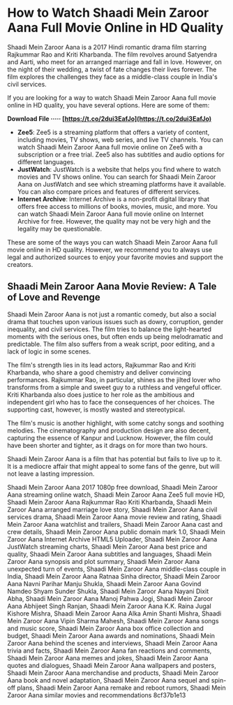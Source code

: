 
 
# How to Watch Shaadi Mein Zaroor Aana Full Movie Online in HD Quality
 
Shaadi Mein Zaroor Aana is a 2017 Hindi romantic drama film starring Rajkummar Rao and Kriti Kharbanda. The film revolves around Satyendra and Aarti, who meet for an arranged marriage and fall in love. However, on the night of their wedding, a twist of fate changes their lives forever. The film explores the challenges they face as a middle-class couple in India's civil services.
 
If you are looking for a way to watch Shaadi Mein Zaroor Aana full movie online in HD quality, you have several options. Here are some of them:
 
**Download File ····· [https://t.co/2dui3EafJo](https://t.co/2dui3EafJo)**


 
- **Zee5**: Zee5 is a streaming platform that offers a variety of content, including movies, TV shows, web series, and live TV channels. You can watch Shaadi Mein Zaroor Aana full movie online on Zee5 with a subscription or a free trial. Zee5 also has subtitles and audio options for different languages.
- **JustWatch**: JustWatch is a website that helps you find where to watch movies and TV shows online. You can search for Shaadi Mein Zaroor Aana on JustWatch and see which streaming platforms have it available. You can also compare prices and features of different services.
- **Internet Archive**: Internet Archive is a non-profit digital library that offers free access to millions of books, movies, music, and more. You can watch Shaadi Mein Zaroor Aana full movie online on Internet Archive for free. However, the quality may not be very high and the legality may be questionable.

These are some of the ways you can watch Shaadi Mein Zaroor Aana full movie online in HD quality. However, we recommend you to always use legal and authorized sources to enjoy your favorite movies and support the creators.
  
## Shaadi Mein Zaroor Aana Movie Review: A Tale of Love and Revenge
 
Shaadi Mein Zaroor Aana is not just a romantic comedy, but also a social drama that touches upon various issues such as dowry, corruption, gender inequality, and civil services. The film tries to balance the light-hearted moments with the serious ones, but often ends up being melodramatic and predictable. The film also suffers from a weak script, poor editing, and a lack of logic in some scenes.
 
The film's strength lies in its lead actors, Rajkummar Rao and Kriti Kharbanda, who share a good chemistry and deliver convincing performances. Rajkummar Rao, in particular, shines as the jilted lover who transforms from a simple and sweet guy to a ruthless and vengeful officer. Kriti Kharbanda also does justice to her role as the ambitious and independent girl who has to face the consequences of her choices. The supporting cast, however, is mostly wasted and stereotypical.
 
The film's music is another highlight, with some catchy songs and soothing melodies. The cinematography and production design are also decent, capturing the essence of Kanpur and Lucknow. However, the film could have been shorter and tighter, as it drags on for more than two hours.
 
Shaadi Mein Zaroor Aana is a film that has potential but fails to live up to it. It is a mediocre affair that might appeal to some fans of the genre, but will not leave a lasting impression.
 
Shaadi Mein Zaroor Aana 2017 1080p free download,  Shaadi Mein Zaroor Aana streaming online watch,  Shaadi Mein Zaroor Aana Zee5 full movie HD,  Shaadi Mein Zaroor Aana Rajkummar Rao Kriti Kharbanda,  Shaadi Mein Zaroor Aana arranged marriage love story,  Shaadi Mein Zaroor Aana civil services drama,  Shaadi Mein Zaroor Aana movie review and rating,  Shaadi Mein Zaroor Aana watchlist and trailers,  Shaadi Mein Zaroor Aana cast and crew details,  Shaadi Mein Zaroor Aana public domain mark 1.0,  Shaadi Mein Zaroor Aana Internet Archive HTML5 Uploader,  Shaadi Mein Zaroor Aana JustWatch streaming charts,  Shaadi Mein Zaroor Aana best price and quality,  Shaadi Mein Zaroor Aana subtitles and languages,  Shaadi Mein Zaroor Aana synopsis and plot summary,  Shaadi Mein Zaroor Aana unexpected turn of events,  Shaadi Mein Zaroor Aana middle-class couple in India,  Shaadi Mein Zaroor Aana Ratnaa Sinha director,  Shaadi Mein Zaroor Aana Navni Parihar Manju Shukla,  Shaadi Mein Zaroor Aana Govind Namdeo Shyam Sunder Shukla,  Shaadi Mein Zaroor Aana Nayani Dixit Abha,  Shaadi Mein Zaroor Aana Manoj Pahwa Jogi,  Shaadi Mein Zaroor Aana Abhijeet Singh Ranjan,  Shaadi Mein Zaroor Aana K.K. Raina Jugal Kishore Mishra,  Shaadi Mein Zaroor Aana Alka Amin Shanti Mishra,  Shaadi Mein Zaroor Aana Vipin Sharma Mahesh,  Shaadi Mein Zaroor Aana songs and music score,  Shaadi Mein Zaroor Aana box office collection and budget,  Shaadi Mein Zaroor Aana awards and nominations,  Shaadi Mein Zaroor Aana behind the scenes and interviews,  Shaadi Mein Zaroor Aana trivia and facts,  Shaadi Mein Zaroor Aana fan reactions and comments,  Shaadi Mein Zaroor Aana memes and jokes,  Shaadi Mein Zaroor Aana quotes and dialogues,  Shaadi Mein Zaroor Aana wallpapers and posters,  Shaadi Mein Zaroor Aana merchandise and products,  Shaadi Mein Zaroor Aana book and novel adaptation,  Shaadi Mein Zaroor Aana sequel and spin-off plans,  Shaadi Mein Zaroor Aana remake and reboot rumors,  Shaadi Mein Zaroor Aana similar movies and recommendations
 8cf37b1e13
 
